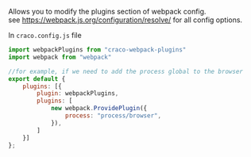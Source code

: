 Allows you to modify the plugins section of webpack config.  
see https://webpack.js.org/configuration/resolve/ for all config options.

In `craco.config.js` file
```js
import webpackPlugins from "craco-webpack-plugins"
import webpack from "webpack"

//for example, if we need to add the process global to the browser
export default {
    plugins: [{
        plugin: webpackPlugins,
        plugins: [
            new webpack.ProvidePlugin({
                process: "process/browser",
            }),
        ]
    }]
};
```